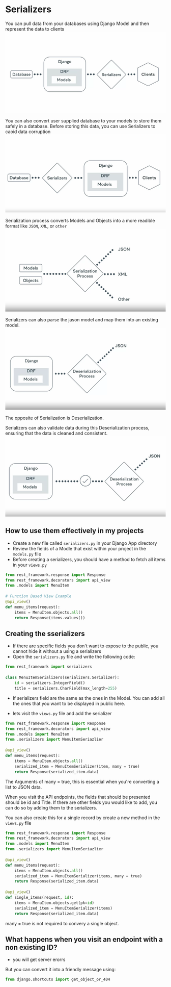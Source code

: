 # Serializers

You can pull data from your databases using Django Model and then represent the data to clients
![serializers-client](../img/serializers_2.png)

You can also convert user supplied database to your models to store them safely in a database. Before storing this data, you can use Serializers to caoid data corruption
![serializers](../img/serializers.png)

Serialization process converts Models and Objects into a more readible format like `JSON`, `XML`, or `other`
![serializers-convert](../img/serializers_3.png)

Serializers can also parse the jason model and map them into an existing model.
![serializers-parse](../img/serializers_4.png)

The opposite of Serialization is Deserialization.

Serializers can also validate data during this Deserialization process, ensuring that the data is cleaned and consistent.
![serializers-deserialization](../img/serializers_5.png)

## How to use them effectively in my projects

- Create a new file called `serializers.py` in your Django App directory
- Review the fields of a Modle that exist within your project in the `models.py` file
- Before creating a serializers, you should have a method to fetch all items in your `views.py`

```py
from rest_framework.response import Response
from rest_framework.decorators import api_view
from .models import MenuItem

# Function Based View Example
@api_view()
def menu_items(request):
    items = MenuItem.objects.all()
    return Response(items.values())

```

## Creating the sserializers

- If there are specific fields you don't want to expose to the public, you cannot hide it without a using a serializers
- Open the `serializers.py` file and write the following code:

```py
from rest_framework import serializers

class MenuItemSerializers(serializers.Serializer):
    id = serializers.IntegerField()
    title = serializers.CharField(max_length=255)
```

- If serializers field are the same as the ones in the Model. You can add all the ones that you want to be displayed in public here.

- lets visit the `views.py` file and add the serializer

```py
from rest_framework.response import Response
from rest_framework.decorators import api_view
from .models import MenuItem
from .serializers import MenuItemSeriazlier

@api_view()
def menu_items(request):
    items = MenuItem.objects.all()
    serialized_item = MenuItemSerializer(item, many = true)
    return Response(serialized_item.data)
```

The Arguments of many = true, this is essential when you're converting a list to JSON data.

When you visit the API endpoints, the fields that should be presented should be id and Title. If there are other fields you would like to add, you can do so by adding them to the serializers.

You can also create this for a single record by create a new method in the `views.py` file

```py
from rest_framework.response import Response
from rest_framework.decorators import api_view
from .models import MenuItem
from .serializers import MenuItemSeriazlier

@api_view()
def menu_items(request):
    items = MenuItem.objects.all()
    serialized_item = MenuItemSerializer(items, many = true)
    return Response(serialized_item.data)

@api_view()
def single_items(request, id):
    items = MenuItem.objects.get(pk=id)
    serialized_item = MenuItemSerializer(items)
    return Response(serialized_item.data)
```

many = true is not required to convery a single object.

## What happens when you visit an endpoint with a non existing ID?

- you will get server erorrs

But you can convert it into a friendly message using:

```py
from django.shortcuts import get_object_or_404
```
